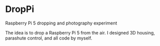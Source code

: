 # DropPi
Raspberry Pi 5 dropping and photography experiment



The idea is to drop a Raspberry Pi 5 from the air. I designed 3D housing, parashute control, and all code by myself.

